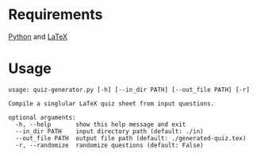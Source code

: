 
# Requirements

[Python][1] and [LaTeX][2]

[1]: https://www.python.org
[2]: https://www.latex-project.org/get

# Usage

    usage: quiz-generator.py [-h] [--in_dir PATH] [--out_file PATH] [-r]
    
    Compile a singlular LaTeX quiz sheet from input questions.
    
    optional arguments:
      -h, --help       show this help message and exit
      --in_dir PATH    input directory path (default: ./in)
      --out_file PATH  output file path (default: ./generated-quiz.tex)
      -r, --randomize  randomize questions (default: False)

